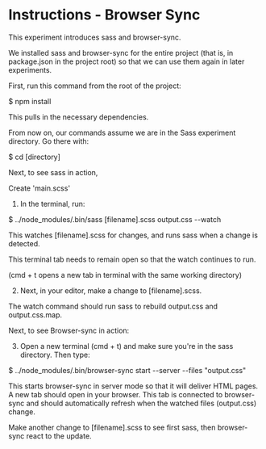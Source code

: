 # Instructions - Browser Sync

This experiment introduces sass and browser-sync.

We installed sass and browser-sync for the entire project
(that is, in package.json in the project root) so that
we can use them again in later experiments.

First, run this command from the root of the project:

$ npm install

This pulls in the necessary dependencies.

From now on, our commands assume we are in the Sass experiment
directory. Go there with:

$ cd [directory]

Next, to see sass in action,

Create 'main.scss'

1. In the terminal, run:

$ ../node_modules/.bin/sass [filename].scss output.css --watch

This watches [filename].scss for changes, and runs sass when a
change is detected.

This terminal tab needs to remain open so that the watch
continues to run.

(cmd + t opens a new tab in terminal with
the same working directory)

2. Next, in your editor, make a change to [filename].scss.

The watch command should run sass to rebuild output.css
and output.css.map.

Next, to see Browser-sync in action:

3. Open a new terminal (cmd + t) and make sure you're in the sass directory. Then type:

$ ../node_modules/.bin/browser-sync start --server --files "output.css"

This starts browser-sync in server mode so that it will
deliver HTML pages. A new tab should open in your browser.
This tab is connected to browser-sync and should automatically
refresh when the watched files (output.css) change.

Make another change to [filename].scss to see first sass, then browser-sync
react to the update.
